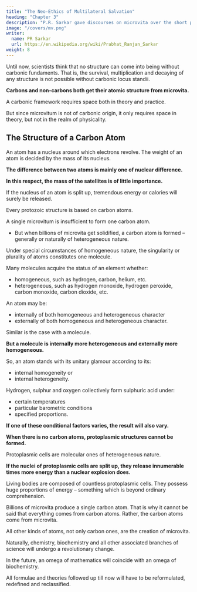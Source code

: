 ```yaml
---
title: "The Neo-Ethics of Multilateral Salvation"
heading: "Chapter 3"
description: "P.R. Sarkar gave discourses on microvita over the short period of two and a half years from December 1986 to June 1989 at the very end of His life."
image: "/covers/mv.png"
writer:
  name: PR Sarkar
  url: https://en.wikipedia.org/wiki/Prabhat_Ranjan_Sarkar
weight: 8
---
```




Until now, scientists think that no structure can come into being without carbonic fundaments. That is, the survival, multiplication and decaying of any structure is not possible without carbonic locus standii. 

**Carbons and non-carbons both get their atomic structure from microvita.** 

A carbonic framework requires space both in theory and practice.

But since microvitum is not of carbonic origin, it only requires space in theory, but not in the realm of physicality. 



## The Structure of a Carbon Atom

An atom has a nucleus around which electrons revolve. The weight of an atom is decided by the mass of its nucleus. 

**The difference between two atoms is mainly one of nuclear difference.** 

**In this respect, the mass of the satellites is of little importance.** 

If the nucleus of an atom is split up, tremendous energy or calories will surely be released.

Every protozoic structure is based on carbon atoms.

A single microvitum is insufficient to form one carbon atom. 
- But when billions of microvita get solidified, a carbon atom is formed – generally or naturally of heterogeneous nature.

Under special circumstances of homogeneous nature, the singularity or plurality of atoms constitutes one molecule.

Many molecules acquire the status of an element whether:
- homogeneous, such as hydrogen, carbon, helium, etc.
- heterogeneous, such as hydrogen monoxide, hydrogen peroxide, carbon monoxide, carbon dioxide, etc. 

An atom may be:
- internally of both homogeneous and heterogeneous character 
- externally of both homogeneous and heterogeneous character. 

Similar is the case with a molecule. 

**But a molecule is internally more heterogeneous and externally more homogeneous.** 

So, an atom stands with its unitary glamour according to its:
- internal homogeneity or
- internal heterogeneity.

Hydrogen, sulphur and oxygen collectively form sulphuric acid under:
- certain temperatures 
- particular barometric conditions
- specified proportions. 

**If one of these conditional factors varies, the result will also vary.**

**When there is no carbon atoms, protoplasmic structures cannot be formed.** 

Protoplasmic cells are molecular ones of heterogeneous nature. 

**If the nuclei of protoplasmic cells are split up, they release innumerable times more energy than a nuclear explosion does.**

Living bodies are composed of countless protoplasmic cells. They possess huge proportions of energy – something which is beyond ordinary comprehension.

Billions of microvita produce a single carbon atom. That is why it cannot be said that everything comes from carbon atoms. Rather, the carbon atoms come from microvita. 


All other kinds of atoms, not only carbon ones, are the creation of microvita. 

Naturally, chemistry, biochemistry and all other associated branches of science will undergo a revolutionary change. 

In the future, an omega of mathematics will coincide with an omega of biochemistry. 

All formulae and theories followed up till now will have to be reformulated, redefined and reclassified.

